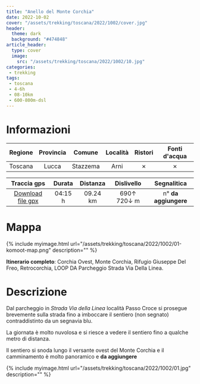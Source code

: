 ```yaml
---
title: "Anello del Monte Corchia"
date: 2022-10-02
cover: "/assets/trekking/toscana/2022/1002/cover.jpg"
header:
  theme: dark
  background: "#474848"
article_header:
  type: cover
  image:
    src: "/assets/trekking/toscana/2022/1002/10.jpg"
categories:
 - trekking
tags:
 - toscana
 - 4-6h
 - 08-10km
 - 600-800m-dsl
---
```


# Informazioni

|       Regione       | Provincia |   Comune     | Località | Ristori | Fonti d'acqua |
|:-------------------:|:---------:|:------------:| :--: |:------:|:--------:|
| Toscana             |   Lucca   | Stazzema     | Arni | ✗ | ✗ |

|     Traccia gps     |  Durata |  Distanza | Dislivello  | Segnalitica |
|:-------------------:| :------:| :--------:|:----------: | :---------: |
| [Download file gpx](/assets/trekking/toscana/2022/1002/traccia-gps.gpx) |  04:15 h |  09.24 km | 690↑ 720↓ m | n° **da aggiungere** |

<!--more-->

# Mappa

{% include myimage.html url="/assets/trekking/toscana/2022/1002/01-komoot-map.png" description="" %}

**Itinerario completo**: Corchia Ovest, Monte Corchia, Rifugio Giuseppe Del Freo, Retrocorchia, LOOP DA Parcheggio Strada Via Della Linea.


# Descrizione

Dal parcheggio in _Strada Via della Linea_ località Passo Croce si prosegue brevemente sulla strada fino a imboccare il sentiero (non segnato) contraddistinto da un segnavia blu.

La giornata è molto nuvolosa e si riesce a vedere il sentiero fino a qualche metro di distanza.

Il sentiero si snoda lungo il versante ovest del Monte Corchia e il camminamento è molto panoramico e **da aggiungere**

{% include myimage.html url="/assets/trekking/toscana/2022/1002/01.jpg" description="" %}
